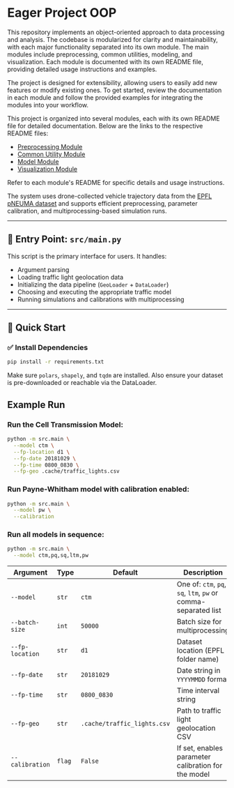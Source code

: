 # Eager Project OOP
This repository implements an object-oriented approach to data processing and analysis. The codebase is modularized for clarity and maintainability, with each major functionality separated into its own module. The main modules include preprocessing, common utilities, modeling, and visualization. Each module is documented with its own README file, providing detailed usage instructions and examples.

The project is designed for extensibility, allowing users to easily add new features or modify existing ones. To get started, review the documentation in each module and follow the provided examples for integrating the modules into your workflow.

This project is organized into several modules, each with its own README file for detailed documentation. Below are the links to the respective README files:

- [Preprocessing Module](./src/preprocessing/README.md)  
- [Common Utility Module](./src/common_utility/README.md)  
- [Model Module](./src/model/README.md)  
- [Visualization Module](./src/visualization/README.md)  

Refer to each module's README for specific details and usage instructions.  

The system uses drone-collected vehicle trajectory data from the [EPFL pNEUMA dataset](https://open-traffic.epfl.ch) and supports efficient preprocessing, parameter calibration, and multiprocessing-based simulation runs.

---

## 📁 Entry Point: `src/main.py`

This script is the primary interface for users. It handles:

- Argument parsing
- Loading traffic light geolocation data
- Initializing the data pipeline (`GeoLoader` + `DataLoader`)
- Choosing and executing the appropriate traffic model
- Running simulations and calibrations with multiprocessing

---

## 🚀 Quick Start

### ✅ Install Dependencies

```bash
pip install -r requirements.txt
```

Make sure `polars`, `shapely`, and `tqdm` are installed. Also ensure your dataset is pre-downloaded or reachable via the DataLoader.

## Example Run
### Run the Cell Transmission Model:
```bash
python -m src.main \
  --model ctm \
  --fp-location d1 \
  --fp-date 20181029 \
  --fp-time 0800_0830 \
  --fp-geo .cache/traffic_lights.csv
```
### Run Payne-Whitham model with calibration enabled:
```bash
python -m src.main \
  --model pw \
  --calibration
```

### Run all models in sequence:
```bash
python -m src.main \
  --model ctm,pq,sq,ltm,pw
```

| Argument        | Type   | Default                     | Description                                                    |
| --------------- | ------ | --------------------------- | -------------------------------------------------------------- |
| `--model`       | `str`  | `ctm`                       | One of: `ctm`, `pq`, `sq`, `ltm`, `pw` or comma-separated list |
| `--batch-size`  | `int`  | `50000`                     | Batch size for multiprocessing                                 |
| `--fp-location` | `str`  | `d1`                        | Dataset location (EPFL folder name)                            |
| `--fp-date`     | `str`  | `20181029`                  | Date string in `YYYYMMDD` format                               |
| `--fp-time`     | `str`  | `0800_0830`                 | Time interval string                                           |
| `--fp-geo`      | `str`  | `.cache/traffic_lights.csv` | Path to traffic light geolocation CSV                          |
| `--calibration` | `flag` | `False`                     | If set, enables parameter calibration for the model            |
